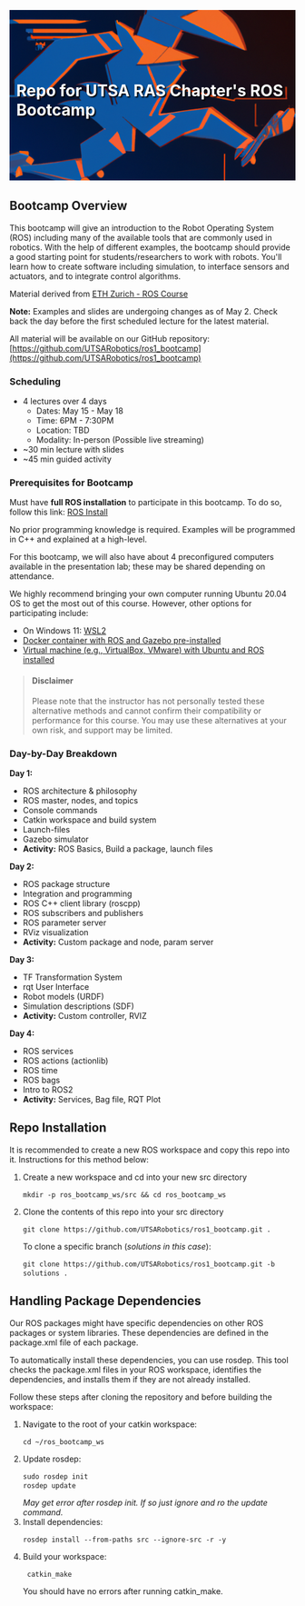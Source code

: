 <p align="center">
  <img src="docs/rowdy_robot.png" style="object-fit: cover; width: 100%; height: 300px;" />
  <h1 style="position: absolute; top: 150px; left: 50%; transform: translateX(-50%); color: white; text-shadow: 2px 2px 2px black;">Repo for UTSA RAS Chapter's ROS Bootcamp</h1>
</p>

## Bootcamp Overview
This bootcamp will give an introduction to the Robot Operating System (ROS) including many of the available tools that are commonly used in robotics. With the help of different examples, the bootcamp should provide a good starting point for students/researchers to work with robots. You'll learn how to create software including simulation, to interface sensors and actuators, and to integrate control algorithms.

Material derived from [ETH Zurich - ROS Course](https://rsl.ethz.ch/education-students/lectures/ros.html)

**Note:** Examples and slides are undergoing changes as of May 2. Check back the day before the first scheduled lecture for the latest material.

All material will be available on our GitHub repository: [https://github.com/UTSARobotics/ros1_bootcamp](https://github.com/UTSARobotics/ros1_bootcamp)


### Scheduling
- 4 lectures over 4 days
    - Dates: May 15 - May 18
    - Time: 6PM - 7:30PM
    - Location: TBD
    - Modality: In-person (Possible live streaming)
- ~30 min lecture with slides
- ~45 min guided activity

### Prerequisites for Bootcamp

Must have **full ROS installation** to participate in this bootcamp. To do so, follow this link: [ROS Install](http://wiki.ros.org/noetic/Installation/Ubuntu)

No prior programming knowledge is required. Examples will be programmed in C++ and explained at a high-level.

For this bootcamp, we will also have about 4 preconfigured computers available in the presentation lab; these may be shared depending on attendance.

We highly recommend bringing your own computer running Ubuntu 20.04 OS to get the most out of this course. However, other options for participating include:
- On Windows 11: [WSL2](https://github.com/ishkapoor2000/Install_ROS_Noetic_On_WSL)
- [Docker container with ROS and Gazebo pre-installed](http://wiki.ros.org/docker/Tutorials/Docker)
- [Virtual machine (e.g., VirtualBox, VMware) with Ubuntu and ROS installed](https://subscription.packtpub.com/book/iot-&-hardware/9781783554713/1/ch01lvl1sec13/setting-ros-on-virtualbox)

> #### Disclaimer
> Please note that the instructor has not personally tested these alternative methods and cannot confirm their compatibility or performance for this course. You may use these alternatives at your own risk, and support may be limited.



### Day-by-Day Breakdown
**Day 1:**
- ROS architecture & philosophy
- ROS master, nodes, and topics
- Console commands
- Catkin workspace and build system
- Launch-files
- Gazebo simulator
- **Activity:** ROS Basics, Build a package, launch files

**Day 2:**
- ROS package structure
- Integration and programming
- ROS C++ client library (roscpp)
- ROS subscribers and publishers
- ROS parameter server
- RViz visualization
- **Activity:** Custom package and node, param server

**Day 3:**
- TF Transformation System
- rqt User Interface
- Robot models (URDF)
- Simulation descriptions (SDF)
- **Activity:** Custom controller, RVIZ

**Day 4:**
- ROS services
- ROS actions (actionlib)
- ROS time
- ROS bags
- Intro to ROS2
- **Activity:** Services, Bag file, RQT Plot

## Repo Installation
It is recommended to create a new ROS workspace and copy this repo into it. Instructions for this method below:
1. Create a new workspace and cd into your new src directory
    ```
    mkdir -p ros_bootcamp_ws/src && cd ros_bootcamp_ws
    ```
2. Clone the contents of this repo into your src directory
    ```
    git clone https://github.com/UTSARobotics/ros1_bootcamp.git .
    ```
    
    To clone a specific branch (*solutions in this case*):
    ```
    git clone https://github.com/UTSARobotics/ros1_bootcamp.git -b solutions .
    ```


## Handling Package Dependencies
Our ROS packages might have specific dependencies on other ROS packages or system libraries. These dependencies are defined in the package.xml file of each package.

To automatically install these dependencies, you can use rosdep. This tool checks the package.xml files in your ROS workspace, identifies the dependencies, and installs them if they are not already installed.

Follow these steps after cloning the repository and before building the workspace:
1. Navigate to the root of your catkin workspace:
    ```
    cd ~/ros_bootcamp_ws
    ```
3. Update rosdep:
    ```
    sudo rosdep init
    rosdep update
    ```
    *May get error after rosdep init. If so just ignore and ro the update command.*
4. Install dependencies:
    ```
    rosdep install --from-paths src --ignore-src -r -y
    ```
5. Build your workspace:
    ```
     catkin_make
    ```
    You should have no errors after running catkin_make.
